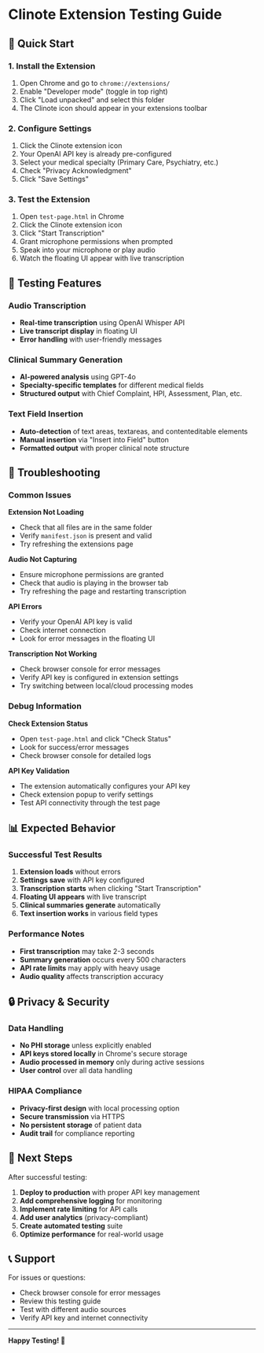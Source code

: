 # Clinote Extension Testing Guide

## 🚀 Quick Start

### 1. Install the Extension
1. Open Chrome and go to `chrome://extensions/`
2. Enable "Developer mode" (toggle in top right)
3. Click "Load unpacked" and select this folder
4. The Clinote icon should appear in your extensions toolbar

### 2. Configure Settings
1. Click the Clinote extension icon
2. Your OpenAI API key is already pre-configured
3. Select your medical specialty (Primary Care, Psychiatry, etc.)
4. Check "Privacy Acknowledgment"
5. Click "Save Settings"

### 3. Test the Extension
1. Open `test-page.html` in Chrome
2. Click the Clinote extension icon
3. Click "Start Transcription"
4. Grant microphone permissions when prompted
5. Speak into your microphone or play audio
6. Watch the floating UI appear with live transcription

## 🧪 Testing Features

### Audio Transcription
- **Real-time transcription** using OpenAI Whisper API
- **Live transcript display** in floating UI
- **Error handling** with user-friendly messages

### Clinical Summary Generation
- **AI-powered analysis** using GPT-4o
- **Specialty-specific templates** for different medical fields
- **Structured output** with Chief Complaint, HPI, Assessment, Plan, etc.

### Text Field Insertion
- **Auto-detection** of text areas, textareas, and contenteditable elements
- **Manual insertion** via "Insert into Field" button
- **Formatted output** with proper clinical note structure

## 🔧 Troubleshooting

### Common Issues

**Extension Not Loading**
- Check that all files are in the same folder
- Verify `manifest.json` is present and valid
- Try refreshing the extensions page

**Audio Not Capturing**
- Ensure microphone permissions are granted
- Check that audio is playing in the browser tab
- Try refreshing the page and restarting transcription

**API Errors**
- Verify your OpenAI API key is valid
- Check internet connection
- Look for error messages in the floating UI

**Transcription Not Working**
- Check browser console for error messages
- Verify API key is configured in extension settings
- Try switching between local/cloud processing modes

### Debug Information

**Check Extension Status**
- Open `test-page.html` and click "Check Status"
- Look for success/error messages
- Check browser console for detailed logs

**API Key Validation**
- The extension automatically configures your API key
- Check extension popup to verify settings
- Test API connectivity through the test page

## 📊 Expected Behavior

### Successful Test Results
1. **Extension loads** without errors
2. **Settings save** with API key configured
3. **Transcription starts** when clicking "Start Transcription"
4. **Floating UI appears** with live transcript
5. **Clinical summaries generate** automatically
6. **Text insertion works** in various field types

### Performance Notes
- **First transcription** may take 2-3 seconds
- **Summary generation** occurs every 500 characters
- **API rate limits** may apply with heavy usage
- **Audio quality** affects transcription accuracy

## 🔒 Privacy & Security

### Data Handling
- **No PHI storage** unless explicitly enabled
- **API keys stored locally** in Chrome's secure storage
- **Audio processed in memory** only during active sessions
- **User control** over all data handling

### HIPAA Compliance
- **Privacy-first design** with local processing option
- **Secure transmission** via HTTPS
- **No persistent storage** of patient data
- **Audit trail** for compliance reporting

## 🚀 Next Steps

After successful testing:

1. **Deploy to production** with proper API key management
2. **Add comprehensive logging** for monitoring
3. **Implement rate limiting** for API calls
4. **Add user analytics** (privacy-compliant)
5. **Create automated testing** suite
6. **Optimize performance** for real-world usage

## 📞 Support

For issues or questions:
- Check browser console for error messages
- Review this testing guide
- Test with different audio sources
- Verify API key and internet connectivity

---

**Happy Testing! 🎉** 